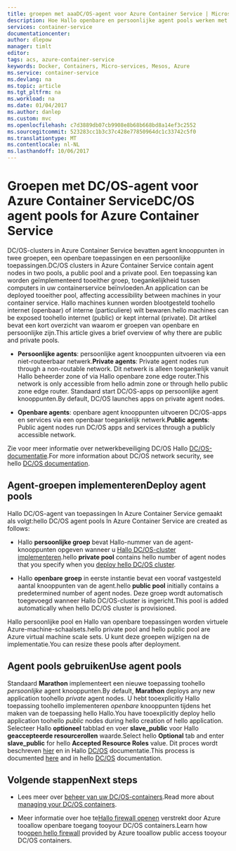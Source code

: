 ```yaml
---
title: groepen met aaaDC/OS-agent voor Azure Container Service | Microsoft Docs
description: Hoe Hallo openbare en persoonlijke agent pools werken met een Azure Container Service DC/OS-cluster
services: container-service
documentationcenter: 
author: dlepow
manager: timlt
editor: 
tags: acs, azure-container-service
keywords: Docker, Containers, Micro-services, Mesos, Azure
ms.service: container-service
ms.devlang: na
ms.topic: article
ms.tgt_pltfrm: na
ms.workload: na
ms.date: 01/04/2017
ms.author: danlep
ms.custom: mvc
ms.openlocfilehash: c7d3889db07cb9908e8b68b668bd8a14ef3c2552
ms.sourcegitcommit: 523283cc1b3c37c428e77850964dc1c33742c5f0
ms.translationtype: MT
ms.contentlocale: nl-NL
ms.lasthandoff: 10/06/2017
---
```

# <a name="dcos-agent-pools-for-azure-container-service"></a><span data-ttu-id="6df36-104">Groepen met DC/OS-agent voor Azure Container Service</span><span class="sxs-lookup"><span data-stu-id="6df36-104">DC/OS agent pools for Azure Container Service</span></span>
<span data-ttu-id="6df36-105">DC/OS-clusters in Azure Container Service bevatten agent knooppunten in twee groepen, een openbare toepassingen en een persoonlijke toepassingen.</span><span class="sxs-lookup"><span data-stu-id="6df36-105">DC/OS clusters in Azure Container Service contain agent nodes in two pools, a public pool and a private pool.</span></span> <span data-ttu-id="6df36-106">Een toepassing kan worden geïmplementeerd tooeither groep, toegankelijkheid tussen computers in uw containerservice beïnvloeden.</span><span class="sxs-lookup"><span data-stu-id="6df36-106">An application can be deployed tooeither pool, affecting accessibility between machines in your container service.</span></span> <span data-ttu-id="6df36-107">Hallo machines kunnen worden blootgesteld toohello internet (openbaar) of interne (particuliere) wilt bewaren.</span><span class="sxs-lookup"><span data-stu-id="6df36-107">hello machines can be exposed toohello internet (public) or kept internal (private).</span></span> <span data-ttu-id="6df36-108">Dit artikel bevat een kort overzicht van waarom er groepen van openbare en persoonlijke zijn.</span><span class="sxs-lookup"><span data-stu-id="6df36-108">This article gives a brief overview of why there are public and private pools.</span></span>


* <span data-ttu-id="6df36-109">**Persoonlijke agents**: persoonlijke agent knooppunten uitvoeren via een niet-routeerbaar netwerk.</span><span class="sxs-lookup"><span data-stu-id="6df36-109">**Private agents**: Private agent nodes run through a non-routable network.</span></span> <span data-ttu-id="6df36-110">Dit netwerk is alleen toegankelijk vanuit Hallo beheerder zone of via Hallo openbare zone edge router.</span><span class="sxs-lookup"><span data-stu-id="6df36-110">This network is only accessible from hello admin zone or through hello public zone edge router.</span></span> <span data-ttu-id="6df36-111">Standaard start DC/OS-apps op persoonlijke agent knooppunten.</span><span class="sxs-lookup"><span data-stu-id="6df36-111">By default, DC/OS launches apps on private agent nodes.</span></span> 

* <span data-ttu-id="6df36-112">**Openbare agents**: openbare agent knooppunten uitvoeren DC/OS-apps en services via een openbaar toegankelijk netwerk.</span><span class="sxs-lookup"><span data-stu-id="6df36-112">**Public agents**: Public agent nodes run DC/OS apps and services through a publicly accessible network.</span></span> 

<span data-ttu-id="6df36-113">Zie voor meer informatie over netwerkbeveiliging DC/OS Hallo [DC/OS-documentatie](https://dcos.io/docs/1.7/administration/securing-your-cluster/).</span><span class="sxs-lookup"><span data-stu-id="6df36-113">For more information about DC/OS network security, see hello [DC/OS documentation](https://dcos.io/docs/1.7/administration/securing-your-cluster/).</span></span>

## <a name="deploy-agent-pools"></a><span data-ttu-id="6df36-114">Agent-groepen implementeren</span><span class="sxs-lookup"><span data-stu-id="6df36-114">Deploy agent pools</span></span>

<span data-ttu-id="6df36-115">Hallo DC/OS-agent van toepassingen In Azure Container Service gemaakt als volgt:</span><span class="sxs-lookup"><span data-stu-id="6df36-115">hello DC/OS agent pools In Azure Container Service are created as follows:</span></span>

* <span data-ttu-id="6df36-116">Hallo **persoonlijke groep** bevat Hallo-nummer van de agent-knooppunten opgeven wanneer u [Hallo DC/OS-cluster implementeren](container-service-deployment.md).</span><span class="sxs-lookup"><span data-stu-id="6df36-116">hello **private pool** contains hello number of agent nodes that you specify when you [deploy hello DC/OS cluster](container-service-deployment.md).</span></span> 

* <span data-ttu-id="6df36-117">Hallo **openbare groep** in eerste instantie bevat een vooraf vastgesteld aantal knooppunten van de agent.</span><span class="sxs-lookup"><span data-stu-id="6df36-117">hello **public pool** initially contains a predetermined number of agent nodes.</span></span> <span data-ttu-id="6df36-118">Deze groep wordt automatisch toegevoegd wanneer Hallo DC/OS-cluster is ingericht.</span><span class="sxs-lookup"><span data-stu-id="6df36-118">This pool is added automatically when hello DC/OS cluster is provisioned.</span></span>

<span data-ttu-id="6df36-119">Hallo persoonlijke pool en Hallo van openbare toepassingen worden virtuele Azure-machine-schaalsets.</span><span class="sxs-lookup"><span data-stu-id="6df36-119">hello private pool and hello public pool are Azure virtual machine scale sets.</span></span> <span data-ttu-id="6df36-120">U kunt deze groepen wijzigen na de implementatie.</span><span class="sxs-lookup"><span data-stu-id="6df36-120">You can resize these pools after deployment.</span></span>

## <a name="use-agent-pools"></a><span data-ttu-id="6df36-121">Agent pools gebruiken</span><span class="sxs-lookup"><span data-stu-id="6df36-121">Use agent pools</span></span>
<span data-ttu-id="6df36-122">Standaard **Marathon** implementeert een nieuwe toepassing toohello *persoonlijke* agent knooppunten.</span><span class="sxs-lookup"><span data-stu-id="6df36-122">By default, **Marathon** deploys any new application toohello *private* agent nodes.</span></span> <span data-ttu-id="6df36-123">U hebt tooexplicitly Hallo toepassing toohello implementeren *openbare* knooppunten tijdens het maken van de toepassing hello Hallo.</span><span class="sxs-lookup"><span data-stu-id="6df36-123">You have tooexplicitly deploy hello application toohello *public* nodes during hello creation of hello application.</span></span> <span data-ttu-id="6df36-124">Selecteer Hallo **optioneel** tabblad en voer **slave_public** voor Hallo **geaccepteerde resourcerollen** waarde.</span><span class="sxs-lookup"><span data-stu-id="6df36-124">Select hello **Optional** tab and enter **slave_public** for hello **Accepted Resource Roles** value.</span></span> <span data-ttu-id="6df36-125">Dit proces wordt beschreven [hier](container-service-mesos-marathon-ui.md#deploy-a-docker-formatted-container) en in Hallo [DC/OS](https://dcos.io/docs/1.7/administration/installing/custom/create-public-agent/) documentatie.</span><span class="sxs-lookup"><span data-stu-id="6df36-125">This process is documented [here](container-service-mesos-marathon-ui.md#deploy-a-docker-formatted-container) and in hello [DC/OS](https://dcos.io/docs/1.7/administration/installing/custom/create-public-agent/) documentation.</span></span>

## <a name="next-steps"></a><span data-ttu-id="6df36-126">Volgende stappen</span><span class="sxs-lookup"><span data-stu-id="6df36-126">Next steps</span></span>
* <span data-ttu-id="6df36-127">Lees meer over [beheer van uw DC/OS-containers](container-service-mesos-marathon-ui.md).</span><span class="sxs-lookup"><span data-stu-id="6df36-127">Read more about [managing your DC/OS containers](container-service-mesos-marathon-ui.md).</span></span>

* <span data-ttu-id="6df36-128">Meer informatie over hoe te[Hallo firewall openen](container-service-enable-public-access.md) verstrekt door Azure tooallow openbare toegang tooyour DC/OS containers.</span><span class="sxs-lookup"><span data-stu-id="6df36-128">Learn how too[open hello firewall](container-service-enable-public-access.md) provided by Azure tooallow public access tooyour DC/OS containers.</span></span>

